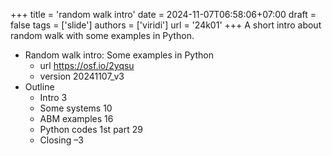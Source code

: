 +++
title = 'random walk intro'
date = 2024-11-07T06:58:06+07:00
draft = false
tags = ['slide']
authors = ['viridi']
url = '24k01'
+++
A short intro about random walk with some examples in Python.

<!--more-->

+ Random walk intro: Some examples in Python
  - url https://osf.io/2yqsu
  - version 20241107_v3
+ Outline
  - Intro 3
  - Some systems 10
  - ABM examples 16
  - Python codes 1st part 29
  - Closing &ndash;3
